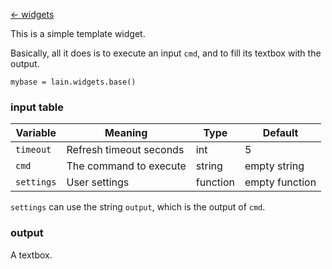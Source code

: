 [<- widgets](https://github.com/copycat-killer/lain/wiki/Widgets)

This is a simple template widget.

Basically, all it does is to execute an input `cmd`, and to fill its textbox with the output.

	mybase = lain.widgets.base()

### input table

Variable | Meaning | Type | Default
--- | --- | --- | ---
`timeout` | Refresh timeout seconds | int | 5
`cmd` | The command to execute | string | empty string
`settings` | User settings | function | empty function

`settings` can use the string `output`, which is the output of `cmd`.

### output 

A textbox.